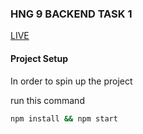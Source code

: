 ### HNG 9 BACKEND TASK 1

[LIVE](https://hng-task-1-jeff.onrender.com/)

#### Project Setup

In order to spin up the project

run this command

```bash
npm install && npm start
```
